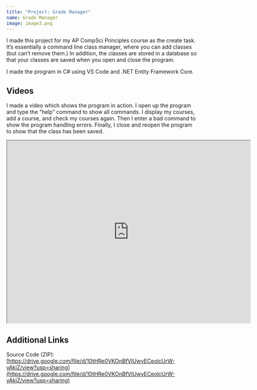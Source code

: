 ```yaml
---
title: "Project: Grade Manager"
name: Grade Manager
image: image3.png
---
```

I made this project for my AP CompSci Principles course as the create task. It’s essentially a command line class manager, where you can add classes (but can’t remove them.) In addition, the classes are stored in a database so that your classes are saved when you open and close the program.

I made the program in C# using VS Code and .NET Entity Framework Core.

## Videos

I made a video which shows the program in action. I open up the program and type the “help” command to show all commands. I display my courses, add a course, and check my courses again. Then I enter a bad command to show the program handling errors. Finally, I close and reopen the program to show that the class has been saved. 

<iframe src="https://drive.google.com/file/d/1rOCx6du1wWu8CI9_mG0CWd-1sxHNJBRC/preview" width="640" height="480"></iframe>

## Additional Links

Source Code (ZIP): [https://drive.google.com/file/d/10tHRe0VKOnBfVlUwyECeolcUrW-yAkjZ/view?usp=sharing](https://drive.google.com/file/d/10tHRe0VKOnBfVlUwyECeolcUrW-yAkjZ/view?usp=sharing)